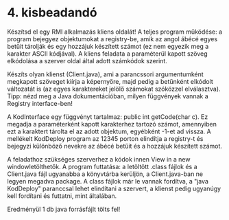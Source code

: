 # 4. kisbeadandó

Készítsd el egy RMI alkalmazás kliens oldalát! 
A teljes program működése: a program bejegyez objektumokat a registry-be, amik az angol ábécé egyes betűit tárolják és egy hozzájuk készített számot (ez nem egyezik meg a karakter ASCII kódjával). A kliens feladata a paraméterül kapott szöveg elkódolása a szerver oldal által adott számkódok szerint.

Készíts olyan klienst (Client.java), ami a parancssori argumentumként megkapott szöveget kiírja a képernyőre, majd pedig a betűnként 
elkódolt változatát is (az egyes karaktereket jelölő számokat szóközzel elválasztva).
Tipp: nézd meg a Java dokumentációban, milyen függvények vannak a Registry interface-ben!

A KodInterface egy függvényt tartalmaz: public int getCode(char c). Ez megadja a paraméterként kapott karakterhez tartozó számot, amennyiben ezt a karaktert tárolta el az adott objektum, egyébként -1-et ad vissza. A mellékelt KodDeploy program az 12345 porton elindítja a registry-t és bejegyzi különböző nevekre az ábécé betűit és a hozzájuk készített számot.

A feladathoz szükséges szerverhez a kódok innen View in a new windowletölthetők. A program futtatása: a letöltött .class fájlok és a Client.java fájl ugyanabba a könyvtárba kerüljön, a Client.java-ban ne legyen megadva package. A class fájlok már le vannak fordítva, a "java KodDeploy" paranccsal lehet elindítani a szervert, a klienst pedig ugyanúgy kell fordítani és futtatni, mint általában.

Eredményül 1 db java forrásfájlt tölts fel!
